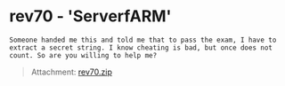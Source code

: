 # rev70 - 'ServerfARM'
    Someone handed me this and told me that to pass the exam, I have to extract a secret string. I know cheating is bad, but once does not count. So are you willing to help me?

> Attachment: [rev70.zip](./rev70.zip)
